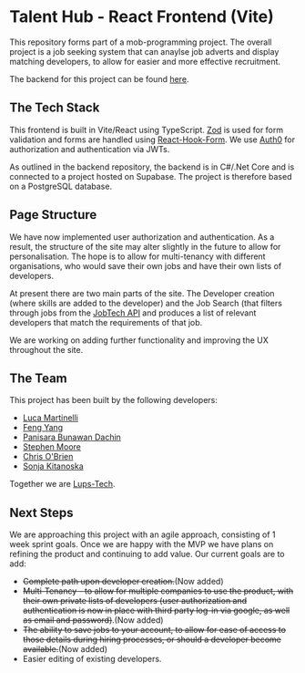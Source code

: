 # Talent Hub - React Frontend (Vite)

This repository forms part of a mob-programming project. The overall project is a job seeking system that can anaylse job adverts and display matching developers, to allow for easier and more effective recruitment.

The backend for this project can be found [here](https://github.com/lups-tech/talenthubBE).

## The Tech Stack
This frontend is built in Vite/React using TypeScript. [Zod](https://zod.dev/) is used for form validation and forms are handled using [React-Hook-Form](https://www.react-hook-form.com/). We use [Auth0](https://auth0.com/) for authorization and authentication via JWTs.

As outlined in the backend repository, the backend is in C#/.Net Core and is connected to a project hosted on Supabase. The project is therefore based on a PostgreSQL database.

## Page Structure
We have now implemented user authorization and authentication. As a result, the structure of the site may alter slightly in the future to allow for personalisation. The hope is to allow for multi-tenancy with different organisations, who would save their own jobs and have their own lists of developers.

At present there are two main parts of the site. The Developer creation (where skills are added to the developer) and the Job Search (that filters through jobs from the [JobTech API](https://jobtechdev.se/sv) and produces a list of relevant developers that match the requirements of that job. 

We are working on adding further functionality and improving the UX throughout the site.

## The Team
This project has been built by the following developers:
- [Luca Martinelli](https://github.com/Luega)
- [Feng Yang](https://github.com/Finns841594)
- [Panisara Bunawan Dachin](https://github.com/panisara-bd)
- [Stephen Moore](https://github.com/SMooreSwe)
- [Chris O'Brien](https://www.linkedin.com/in/chris-o-brien-314791212/)
- [Sonja Kitanoska](https://www.linkedin.com/in/sonja-kitanoska-986ba8a8/)

Together we are [Lups-Tech](https://github.com/lups-tech).

## Next Steps
We are approaching this project with an agile approach, consisting of 1 week sprint goals. Once we are happy with the MVP we have plans on refining the product and continuing to add value. Our current goals are to add:

- ~~Complete path upon developer creation.~~(Now added)
- ~~Multi-Tenancy - to allow for multiple companies to use the product, with their own private lists of developers (user authorization and authentication is now in place with third party log-in via google, as well as email and password)~~.(Now added)
- ~~The ability to save jobs to your account, to allow for ease of access to those details during hiring processes, or should a developer become available.~~(Now added)
- Easier editing of existing developers.

